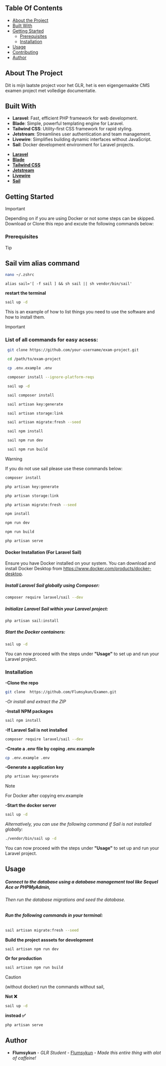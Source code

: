 

## Table Of Contents

* [About the Project](#about-the-project)
* [Built With](#built-with)
* [Getting Started](#getting-started)
  * [Prerequisites](#prerequisites)
  * [Installation](#installation)
* [Usage](#usage)
* [Contributing](#contributing)
* [Author](#author)

## About The Project

Dit is mijn laatste project voor het GLR, het is een eigengemaakte CMS examen project met volledige documentatie.

## Built With

- **Laravel**: Fast, efficient PHP framework for web development.
- **Blade**: Simple, powerful templating engine for Laravel.
- **Tailwind CSS**: Utility-first CSS framework for rapid styling.
- **Jetstream**: Streamlines user authentication and team management.
- **Livewire**: Simplifies building dynamic interfaces without JavaScript.
- **Sail**: Docker development environment for Laravel projects.


* [**Laravel**](https://laravel.com/)
* [**Blade**](https://laravel.com/docs/10.x/blade)
* [**Tailwind CSS**](https://tailwindui.com/)
* [**Jetstream**](https://jetstream.laravel.com/introduction.html)
* [**Livewire**](https://laravel-livewire.com/)
* [**Sail**](https://laravel.com/docs/10.x/sail)

## Getting Started
> [!IMPORTANT]
>Depending on if you are using Docker or not some steps can be skipped. Download or Clone this repo and excute the following commands below:

### Prerequisites

> [!TIP]
>  ## Sail vim alias command
> 
> ```bash
> nano ~/.zshrc
> ```
>```shell
>alias sail='[ -f sail ] && sh sail || sh vendor/bin/sail'
>```
>**restart the terminal**
>```bash
> sail up -d
> ```

This is an example of how to list things you need to use the software and how to install them.

> [!IMPORTANT]
> ### List of all commands for easy acsess:
> 
> ```bash
>  git clone https://github.com/your-username/exam-project.git
> ```
> ```bash
>  cd /path/to/exam-project
> ```
> ```bash
>  cp .env.example .env
> ```
> ```bash
>  composer install --ignore-platform-reqs
> ```
> ```bash
>  sail up -d
> ```
> ```bash
>  sail composer install
> ```
> ```bash
>  sail artisan key:generate
> ```
> ```bash
>  sail artisan storage:link
> ```
> ```bash
>  sail artisan migrate:fresh --seed
> ```
> ```bash
>  sail npm install
> ```
> ```bash
>  sail npm run dev
> ```
> ```bash
>  sail npm run build
> ```

> [!WARNING]
> If you do not use sail please use these commands below:
>```bash
> composer install
>```
>```bash
>php artisan key:generate
>```
>```bash
> php artisan storage:link
> ```
> ```bash
> php artisan migrate:fresh --seed
>```
>```bash
> npm install
> ```
> ```bash
> npm run dev
> ```
> ```bash
> npm run build
> ```
> ```bash
> php artisan serve
> ```

#### Docker Installation (For Laravel Sail)
Ensure you have Docker installed on your system. You can download and install Docker Desktop from https://www.docker.com/products/docker-desktop.

##### Install Laravel Sail globally using Composer:

```bash
composer require laravel/sail --dev
```
##### Initialize Laravel Sail within your Laravel project:

```bash
php artisan sail:install
```
##### Start the Docker containers:

```bash
sail up -d
```

You can now proceed with the steps under **"Usage"** to set up and run your Laravel project.

### Installation

 **-Clone the repo**

```bash
git clone  https://github.com/Flumsykun/Examen.git
```
*-Or install and extract the ZIP*

**-Install NPM packages**

```bash
sail npm install
```
**-If Laravel Sail is not installed**

```bash
composer require laravel/sail --dev
 ```

**-Create a .env file by coping .env.example**

```bash
cp .env.example .env
```

**-Generate a application key**
```bash
php artisan key:generate
```

> [!NOTE]
> For Docker after copying env.example

**-Start the docker server**
```bash
sail up -d
```
*Alternatively, you can use the following command if Sail is not installed globally:*

```bash
./vendor/bin/sail up -d
```

You can now proceed with the steps under **"Usage"** to set up and run your Laravel project.

## Usage

##### Connect to the database using a database management tool like Sequel Ace or PHPMyAdmin, 

###### Then run the database migrations and seed the database.
###### **Run the following commands in your terminal:**

```bash
sail artisan migrate:fresh --seed
```

**Build the project asssets for development**

```bash
sail artisan npm run dev
```


**Or for production**

```bash
sail artisan npm run build
```
> [!CAUTION]
>(without docker) run the commands without sail,
> 
>**Not ❌**
> ```bash
> sail up -d
>```
>**instead ✅**
>```bash
>php artisan serve
>``` 

## Author

* **Flumsykun** - *GLR Student* - [Flumsykun](https://github.com/Flumsykun/) - *Made this entire thing with alot of caffeine!*

